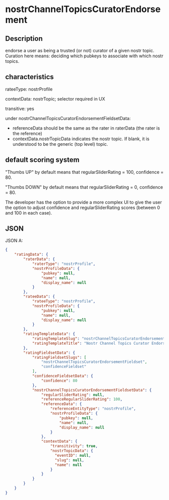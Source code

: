 nostrChannelTopicsCuratorEndorsement
=====

## Description

endorse a user as being a trusted (or not) curator of a given nostr topic. Curation here means: deciding which pubkeys to associate with which nostr topics.

## characteristics

rateeType: nostrProfile

contextData: nostrTopic; selector required in UX

transitive: yes

under nostrChannelTopicsCuratorEndorsementFieldsetData:
- referenceData should be the same as the rater in raterData (the rater is the reference)
- contextData.nostrTopicData indicates the nostr topic. If blank, it is understood to be the generic (top level) topic.

## default scoring system 

"Thumbs UP" by default means that regularSliderRating = 100, confidence = 80.

"Thumbs DOWN" by default means that regularSliderRating = 0, confidence = 80.

The developer has the option to provide a more complex UI to give the user the option to adjust confidence and regularSliderRating scores (between 0 and 100 in each case).

## JSON

JSON A:

```json
{
    "ratingData": {
        "raterData": {
            "raterType": "nostrProfile",
            "nostrProfileData": {
                "pubkey": null,
                "name": null,
                "display_name": null
            }
        },
        "rateeData": {
            "rateeType": "nostrProfile",
            "nostrProfileData": {
                "pubkey": null,
                "name": null,
                "display_name": null
            }
        },
        "ratingTemplateData": {
            "ratingTemplateSlug": "nostrChannelTopicsCuratorEndorsement",
            "ratingTemplateTitle": "Nostr Channel Topics Curator Endorsement"
        },
        "ratingFieldsetData": {
            "ratingFieldsetSlugs": [
                "nostrChannelTopicsCuratorEndorsementFieldset",
                "confidenceFieldset"
            ],
            "confidenceFieldsetData": {
                "confidence": 80
            },
            "nostrChannelTopicsCuratorEndorsementFieldsetData": {
                "regularSliderRating": null,
                "referenceRegularSliderRating": 100,
                "referenceData": {
                    "referenceEntityType": "nostrProfile",
                    "nostrProfileData": {
                        "pubkey": null,
                        "name": null,
                        "display_name": null
                    }
                },
                "contextData": {
                    "transitivity": true,
                    "nostrTopicData": {
                      "eventID": null,
                      "slug": null,
                      "name": null
                    }
                }
            }
        }
    }
}
```
